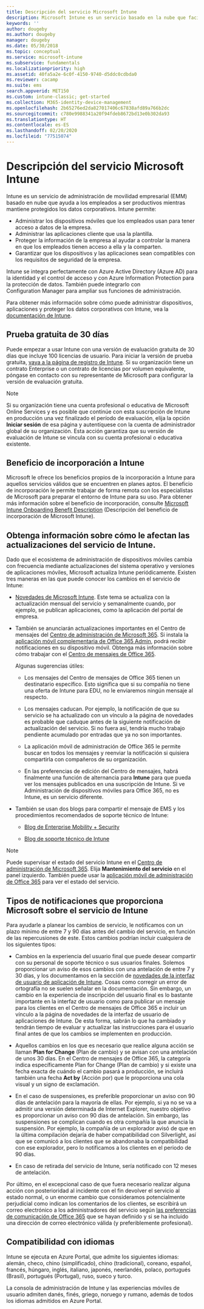 ```yaml
---
title: Descripción del servicio Microsoft Intune
description: Microsoft Intune es un servicio basado en la nube que facilita la administración de dispositivos Windows, iOS/iPadOS, Mac OS X, Android y Windows Mobile.
keywords: ''
author: dougeby
ms.author: dougeby
manager: dougeby
ms.date: 05/30/2018
ms.topic: conceptual
ms.service: microsoft-intune
ms.subservice: fundamentals
ms.localizationpriority: high
ms.assetid: 40fa5a2e-6c0f-4150-9740-d5ddc0cdbda0
ms.reviewer: cacamp
ms.suite: ems
search.appverid: MET150
ms.custom: intune-classic; get-started
ms.collection: M365-identity-device-management
ms.openlocfilehash: 2b65276ed2da827017406c67838afd89a766b2dc
ms.sourcegitcommit: c780e9988341a20f94fdeb8672bd13e0b302da93
ms.translationtype: HT
ms.contentlocale: es-ES
ms.lasthandoff: 02/20/2020
ms.locfileid: "77515074"
---
```

# <a name="microsoft-intune-service-description"></a>Descripción del servicio Microsoft Intune

Intune es un servicio de administración de movilidad empresarial (EMM) basado en nube que ayuda a los empleados a ser productivos mientras mantiene protegidos los datos corporativos. Intune permite:
* Administrar los dispositivos móviles que los empleados usan para tener acceso a datos de la empresa.
* Administrar las aplicaciones cliente que usa la plantilla.
* Proteger la información de la empresa al ayudar a controlar la manera en que los empleados tienen acceso a ella y la comparten.
* Garantizar que los dispositivos y las aplicaciones sean compatibles con los requisitos de seguridad de la empresa.

Intune se integra perfectamente con Azure Active Directory (Azure AD) para la identidad y el control de acceso y con Azure Information Protection para la protección de datos. También puede integrarlo con Configuration Manager para ampliar sus funciones de administración.

Para obtener más información sobre cómo puede administrar dispositivos, aplicaciones y proteger los datos corporativos con Intune, vea la [documentación de Intune](../index.yml).

## <a name="30-day-free-trial"></a>Prueba gratuita de 30 días
Puede empezar a usar Intune con una versión de evaluación gratuita de 30 días que incluye 100 licencias de usuario. Para iniciar la versión de prueba gratuita, [vaya a la página de registro de Intune](https://admin.microsoft.com/Signup/Signup.aspx?OfferId=40BE278A-DFD1-470a-9EF7-9F2596EA7FF9&dl=INTUNE_A&ali=1#0%20). Si su organización tiene un contrato Enterprise o un contrato de licencias por volumen equivalente, póngase en contacto con su representante de Microsoft para configurar la versión de evaluación gratuita.

> [!NOTE]
> Si su organización tiene una cuenta profesional o educativa de Microsoft Online Services y es posible que continúe con esta suscripción de Intune en producción una vez finalizado el período de evaluación, elija la opción **Iniciar sesión** de esa página y autentíquese con la cuenta de administrador global de su organización. Esta acción garantiza que su versión de evaluación de Intune se vincula con su cuenta profesional o educativa existente.

<!--- For a list of settings that you can set up on mobile devices, see:

- [Enrolled device management capabilities of Microsoft Intune](introduction-intune.md)

--->
## <a name="intune-onboarding-benefit"></a>Beneficio de incorporación a Intune
Microsoft le ofrece los beneficios propios de la incorporación a Intune para aquellos servicios válidos que se encuentren en planes aptos. El beneficio de incorporación le permite trabajar de forma remota con los especialistas de Microsoft para preparar el entorno de Intune para su uso. Para obtener más información sobre el beneficio de incorporación, consulte [Microsoft Intune Onboarding Benefit Description](https://go.microsoft.com/fwlink/?LinkId=619281) (Descripción del beneficio de incorporación de Microsoft Intune).


## <a name="learn-how-intune-service-updates-affect-you"></a>Obtenga información sobre cómo le afectan las actualizaciones del servicio de Intune.

Dado que el ecosistema de administración de dispositivos móviles cambia con frecuencia mediante actualizaciones del sistema operativo y versiones de aplicaciones móviles, Microsoft actualiza Intune periódicamente. Existen tres maneras en las que puede conocer los cambios en el servicio de Intune:

- [Novedades de Microsoft Intune](whats-new.md). Este tema se actualiza con la actualización mensual del servicio y semanalmente cuando, por ejemplo, se publican aplicaciones, como la aplicación del portal de empresa.

- También se anunciarán actualizaciones importantes en el Centro de mensajes del [Centro de administración de Microsoft 365](https://admin.microsoft.com/). Si instala la [aplicación móvil complementaria de Office 365 Admin](https://support.office.com/article/Office-365-Admin-Mobile-App-e16f6421-2a1a-4142-bf9d-9846600a060a), podrá recibir notificaciones en su dispositivo móvil. Obtenga más información sobre cómo trabajar con el [Centro de mensajes de Office 365](https://support.office.com/client/results?Shownav=true&ns=O365ENTADMIN&version=15&ver=15&HelpID=O365E_MCManageUpdates).

  Algunas sugerencias útiles:

  - Los mensajes del Centro de mensajes de Office 365 tienen un destinatario específico. Esto significa que si su compañía no tiene una oferta de Intune para EDU, no le enviaremos ningún mensaje al respecto.

  - Los mensajes caducan. Por ejemplo, la notificación de que su servicio se ha actualizado con un vínculo a la página de novedades es probable que caduque antes de la siguiente notificación de actualización del servicio. Si no fuera así, tendría mucho trabajo pendiente acumulado por entradas que ya no son importantes.

  - La aplicación móvil de administración de Office 365 le permite buscar en todos los mensajes y reenviar la notificación si quisiera compartirla con compañeros de su organización.

  - En las preferencias de edición del Centro de mensajes, habrá finalmente una función de alternancia para **Intune** para que pueda ver los mensajes publicados en una suscripción de Intune. Si ve Administración de dispositivos móviles para Office 365, no es Intune, es un servicio diferente.

- También se usan dos blogs para compartir el mensaje de EMS y los procedimientos recomendados de soporte técnico de Intune:

  - [Blog de Enterprise Mobility + Security](https://blogs.technet.microsoft.com/enterprisemobility/)

  - [Blog de soporte técnico de Intune](https://blogs.technet.microsoft.com/intunesupport/)

> [!Note]
> Puede supervisar el estado del servicio Intune en el [Centro de administración de Microsoft 365](https://admin.microsoft.com). Elija **Mantenimiento del servicio** en el panel izquierdo. También puede usar la [aplicación móvil de administración de Office 365](https://support.office.com/article/Office-365-Admin-Mobile-App-e16f6421-2a1a-4142-bf9d-9846600a060a) para ver el estado del servicio.

## <a name="types-of-notices-microsoft-provides-about-the-intune-service"></a>Tipos de notificaciones que proporciona Microsoft sobre el servicio de Intune

Para ayudarle a planear los cambios de servicio, le notificamos con un plazo mínimo de entre 7 y 90 días antes del cambio del servicio, en función de las repercusiones de este. Estos cambios podrían incluir cualquiera de los siguientes tipos:

- Cambios en la experiencia del usuario final que puede desear compartir con su personal de soporte técnico o sus usuarios finales. Solemos proporcionar un aviso de esos cambios con una antelación de entre 7 y 30 días, y los documentamos en la sección de [novedades de la interfaz de usuario de aplicación de Intune](whats-new-app-ui.md). Cosas como corregir un error de ortografía no se suelen señalar en la documentación. Sin embargo, un cambio en la experiencia de inscripción del usuario final es lo bastante importante en la interfaz de usuario como para publicar un mensaje para los clientes en el Centro de mensajes de Office 365 e incluir un vínculo a la página de novedades de la interfaz de usuario de aplicaciones de Intune. De esta forma, sabrán lo que ha cambiado y tendrán tiempo de evaluar y actualizar las instrucciones para el usuario final antes de que los cambios se implementen en producción.

- Aquellos cambios en los que es necesario que realice alguna acción se llaman **Plan for Change** (Plan de cambio) y se avisan con una antelación de unos 30 días. En el Centro de mensajes de Office 365, la categoría indica específicamente Plan for Change (Plan de cambio) y si existe una fecha exacta de cuándo el cambio pasará a producción, se incluirá también una fecha **Act by** (Acción por) que le proporciona una cola visual y un signo de exclamación.

- En el caso de suspensiones, es preferible proporcionar un aviso con 90 días de antelación para la mayoría de ellas. Por ejemplo, si ya no se va a admitir una versión determinada de Internet Explorer, nuestro objetivo es proporcionar un aviso con 90 días de antelación. Sin embargo, las suspensiones se complican cuando es otra compañía la que anuncia la suspensión. Por ejemplo, la compañía de un explorador avisó de que en la última compilación dejaría de haber compatibilidad con Silverlight, así que se comunicó a los clientes que se abandonaba la compatibilidad con ese explorador, pero lo notificamos a los clientes en el periodo de 90 días.

- En caso de retirada del servicio de Intune, sería notificado con 12 meses de antelación.

Por último, en el excepcional caso de que fuera necesario realizar alguna acción con posterioridad al incidente con el fin devolver el servicio al estado normal, o un enorme cambio que consideramos potencialmente perjudicial como indican los comentarios de los clientes, se escribirá un correo electrónico a los administradores del servicio según [las preferencias de comunicación de Office 365](https://support.office.com/article/Change-your-contact-preferences-for-communications-from-Microsoft-6f70de1b-a64d-4498-bfbd-be8c83a9c0fc) que se hayan definido y si se ha incluido una dirección de correo electrónico válida (y preferiblemente profesional).  


<!--- ## Choose the management solution that’s right for you
You can set up Intune in several ways to manage and help protect your company's mobile devices and computers (referred to as **devices** in this article).

- **Intune stand-alone configuration.** Use the web-based admin console in Intune to manage devices in your organization. Intune can be used without any on-premises IT infrastructure. If you use Intune with Active Directory Domain Services, you can use domain user accounts that you manage with Domain Services with Intune.

--->

## <a name="language-support"></a>Compatibilidad con idiomas
Intune se ejecuta en Azure Portal, que admite los siguientes idiomas: alemán, checo, chino (simplificado), chino (tradicional), coreano, español, francés, húngaro, inglés, italiano, japonés, neerlandés, polaco, portugués (Brasil), portugués (Portugal), ruso, sueco y turco.

La consola de administración de Intune y las experiencias móviles de usuario admiten danés, finés, griego, noruego y rumano, además de todos los idiomas admitidos en Azure Portal.

<!--- ## Learn more about Intune
Use these resources to learn more about Intune:

- The [Microsoft Intune Trust Center](https://www.microsoft.com/server-cloud/products/intune-trust-center/) provides information about the security, privacy, and compliance practices of Intune, and it describes some of Intune's certifications.

- [Enrolled device management capabilities of Microsoft Intune](introduction-intune.md)--->
